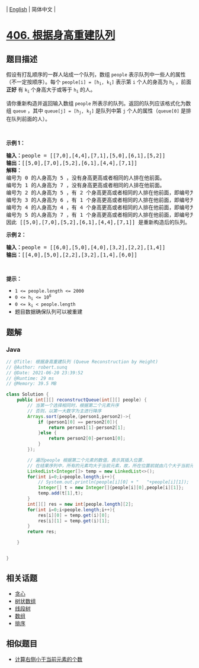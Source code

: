 
| [English](README_EN.md) | 简体中文 |

# [406. 根据身高重建队列](https://leetcode.cn//problems/queue-reconstruction-by-height/)

## 题目描述

<p>假设有打乱顺序的一群人站成一个队列，数组 <code>people</code> 表示队列中一些人的属性（不一定按顺序）。每个 <code>people[i] = [h<sub>i</sub>, k<sub>i</sub>]</code> 表示第 <code>i</code> 个人的身高为 <code>h<sub>i</sub></code> ，前面 <strong>正好</strong> 有 <code>k<sub>i</sub></code><sub> </sub>个身高大于或等于 <code>h<sub>i</sub></code> 的人。</p>

<p>请你重新构造并返回输入数组 <code>people</code> 所表示的队列。返回的队列应该格式化为数组 <code>queue</code> ，其中 <code>queue[j] = [h<sub>j</sub>, k<sub>j</sub>]</code> 是队列中第 <code>j</code> 个人的属性（<code>queue[0]</code> 是排在队列前面的人）。</p>

<p> </p>

<ul>
</ul>

<p><strong>示例 1：</strong></p>

<pre>
<strong>输入：</strong>people = [[7,0],[4,4],[7,1],[5,0],[6,1],[5,2]]
<strong>输出：</strong>[[5,0],[7,0],[5,2],[6,1],[4,4],[7,1]]
<strong>解释：</strong>
编号为 0 的人身高为 5 ，没有身高更高或者相同的人排在他前面。
编号为 1 的人身高为 7 ，没有身高更高或者相同的人排在他前面。
编号为 2 的人身高为 5 ，有 2 个身高更高或者相同的人排在他前面，即编号为 0 和 1 的人。
编号为 3 的人身高为 6 ，有 1 个身高更高或者相同的人排在他前面，即编号为 1 的人。
编号为 4 的人身高为 4 ，有 4 个身高更高或者相同的人排在他前面，即编号为 0、1、2、3 的人。
编号为 5 的人身高为 7 ，有 1 个身高更高或者相同的人排在他前面，即编号为 1 的人。
因此 [[5,0],[7,0],[5,2],[6,1],[4,4],[7,1]] 是重新构造后的队列。
</pre>

<p><strong>示例 2：</strong></p>

<pre>
<strong>输入：</strong>people = [[6,0],[5,0],[4,0],[3,2],[2,2],[1,4]]
<strong>输出：</strong>[[4,0],[5,0],[2,2],[3,2],[1,4],[6,0]]
</pre>

<p> </p>

<p><strong>提示：</strong></p>

<ul>
	<li><code>1 <= people.length <= 2000</code></li>
	<li><code>0 <= h<sub>i</sub> <= 10<sup>6</sup></code></li>
	<li><code>0 <= k<sub>i</sub> < people.length</code></li>
	<li>题目数据确保队列可以被重建</li>
</ul>


## 题解


### Java

```Java
// @Title: 根据身高重建队列 (Queue Reconstruction by Height)
// @Author: robert.sunq
// @Date: 2021-06-20 23:39:52
// @Runtime: 29 ms
// @Memory: 39.5 MB

class Solution {
    public int[][] reconstructQueue(int[][] people) {
        // 当第一个选择相同时，根据第二个元素升序
        // 否则，以第一大数字为主进行降序
        Arrays.sort(people,(person1,person2)->{
            if (person1[0] == person2[0]){
                return person1[1]-person2[1];
            }else {
                return person2[0]-person1[0];
            }
        });

        // 遍历people 根据第二个元素的数值，表示其插入位置.
        // 在结果序列中，所有的元素均大于当前元素，故，所在位置前就由几个大于当前元素的数
        LinkedList<Integer[]> temp = new LinkedList<>();
        for(int i=0;i<people.length;i++){
            // System.out.println(people[i][0] + "   "+people[i][1]);
            Integer[] t = new Integer[]{people[i][0],people[i][1]};
            temp.add(t[1],t);
        }
        int[][] res = new int[people.length][2];
        for(int i=0;i<people.length;i++){
            res[i][0] = temp.get(i)[0];
            res[i][1] = temp.get(i)[1];
        }
        return res;

    }


}
```



## 相关话题

- [贪心](https://leetcode.cn//tag/greedy)
- [树状数组](https://leetcode.cn//tag/binary-indexed-tree)
- [线段树](https://leetcode.cn//tag/segment-tree)
- [数组](https://leetcode.cn//tag/array)
- [排序](https://leetcode.cn//tag/sorting)

## 相似题目


- [计算右侧小于当前元素的个数](../count-of-smaller-numbers-after-self/README.md)
